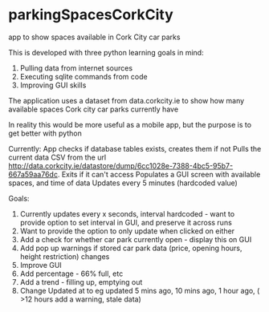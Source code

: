 # parkingSpacesCorkCity
app to show spaces available in Cork City car parks

This is developed with three python learning goals in mind:
1) Pulling data from internet sources
2) Executing sqlite commands from code
3) Improving GUI skills

The application uses a dataset from data.corkcity.ie to show how many available spaces Cork city car parks currently have

In reality this would be more useful as a mobile app, but the purpose is to get better with python

Currently:
App checks if database tables exists, creates them if not
Pulls the current data CSV from the url http://data.corkcity.ie/datastore/dump/6cc1028e-7388-4bc5-95b7-667a59aa76dc. Exits if it can't access
Populates a GUI screen with available spaces, and time of data
Updates every 5 minutes (hardcoded value)

Goals:
1) Currently updates every x seconds, interval hardcoded - want to provide option to set interval in GUI, and preserve it across runs
2) Want to provide the option to only update when clicked on either
3) Add a check for whether car park currently open - display this on GUI
4) Add pop up warnings if stored car park data (price, opening hours, height restriction) changes
5) Improve GUI
6) Add percentage - 66% full, etc
7) Add a trend - filling up, emptying out
8) Change Updated at to eg updated 5 mins ago, 10 mins ago, 1 hour ago, ( >12 hours add a warning, stale data)

